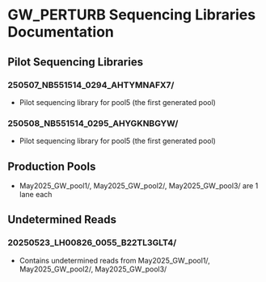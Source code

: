 # GW_PERTURB Sequencing Libraries Documentation

## Pilot Sequencing Libraries

### 250507_NB551514_0294_AHTYMNAFX7/
- Pilot sequencing library for pool5 (the first generated pool)

### 250508_NB551514_0295_AHYGKNBGYW/  
- Pilot sequencing library for pool5 (the first generated pool)

## Production Pools

- May2025_GW_pool1/, May2025_GW_pool2/, May2025_GW_pool3/ are 1 lane each

## Undetermined Reads

### 20250523_LH00826_0055_B22TL3GLT4/
- Contains undetermined reads from May2025_GW_pool1/, May2025_GW_pool2/, May2025_GW_pool3/